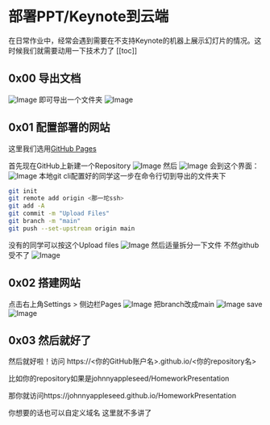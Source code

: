 # 部署PPT/Keynote到云端
在日常作业中，经常会遇到需要在不支持Keynote的机器上展示幻灯片的情况。这时候我们就需要动用一下技术力了
[[toc]]
## 0x00 导出文档
![Image](/assets/Miscellaneous/Keynote-deploy/1.png)
即可导出一个文件夹
![Image](/assets/Miscellaneous/Keynote-deploy/2.png)
## 0x01 配置部署的网站
这里我们选用<a href="https://pages.github.com">GitHub Pages</a>

首先现在GitHub上新建一个Repository 
![Image](/assets/Miscellaneous/Keynote-deploy/3.png)
然后
![Image](/assets/Miscellaneous/Keynote-deploy/4.png)
会到这个界面：
![Image](/assets/Miscellaneous/Keynote-deploy/5.png)
本地git cli配置好的同学这一步在命令行切到导出的文件夹下
```bash
git init
git remote add origin <那一坨ssh>
git add -A
git commit -m "Upload Files"
git branch -m "main"
git push --set-upstream origin main
```
没有的同学可以按这个Upload files
![Image](/assets/Miscellaneous/Keynote-deploy/6.png)
然后适量拆分一下文件 不然github受不了
![Image](/assets/Miscellaneous/Keynote-deploy/7.png)

## 0x02 搭建网站

点击右上角Settings > 侧边栏Pages
![Image](/assets/Miscellaneous/Keynote-deploy/8.png)
把branch改成main
![Image](/assets/Miscellaneous/Keynote-deploy/9.png)
save
![Image](/assets/Miscellaneous/Keynote-deploy/10.png)


## 0x03 然后就好了

然后就好啦！访问 https://<你的GitHub账户名>.github.io/<你的repository名>

比如你的repository如果是johnnyappleseed/HomeworkPresentation

那你就访问https://johnnyappleseed.github.io/HomeworkPresentation

你想要的话也可以自定义域名 这里就不多讲了

<Vssue/>